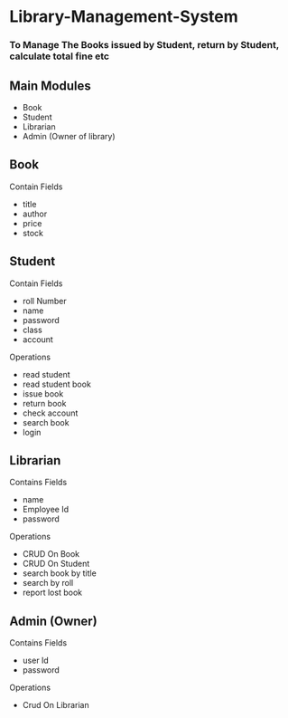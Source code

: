 # Library-Management-System

### To Manage The Books issued by Student, return by Student, calculate total fine etc


## Main Modules

- Book 
- Student
- Librarian
- Admin (Owner of library)

## Book
  Contain Fields 
  * title
  * author
  * price
  * stock
  
  
## Student
  Contain Fields
  * roll Number
  * name
  * password
  * class 
  * account
  
  Operations
  + read student
  + read student book
  + issue book
  + return book
  + check account
  + search book
  + login
  
## Librarian
  Contains Fields
  * name
  * Employee Id
  * password
  
  Operations
  + CRUD On Book
  + CRUD On Student
  + search book by title
  + search by roll
  + report lost book
  
  
## Admin (Owner)
  Contains Fields
  * user Id
  * password
  
  Operations
  + Crud On Librarian
